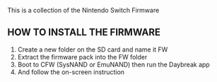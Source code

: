 This is a collection of the Nintendo Switch Firmware

## HOW TO INSTALL THE FIRMWARE

1. Create a new folder on the SD card and name it FW
2. Extract the firmware pack into the FW folder
3. Boot to CFW (SysNAND or EmuNAND) then run the Daybreak app
4. And follow the on-screen instruction







